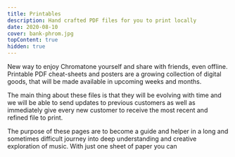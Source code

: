 ```yaml
---
title: Printables
description: Hand crafted PDF files for you to print locally
date: 2020-08-10
cover: bank-phrom.jpg
topContent: true
hidden: true
---
```


New way to enjoy Chromatone yourself and share with friends, even offline. Printable PDF cheat-sheets and posters are a growing collection of digital goods, that will be made available in upcoming weeks and months.

The main thing about these files is that they will be evolving with time and we will be able to send updates to previous customers as well as immediately give every new customer to receive the most recent and refined file to print.

The purpose of these pages are to become a guide and helper in a long and sometimes difficult journey into deep understanding and creative exploration of music. With just one sheet of paper you can
